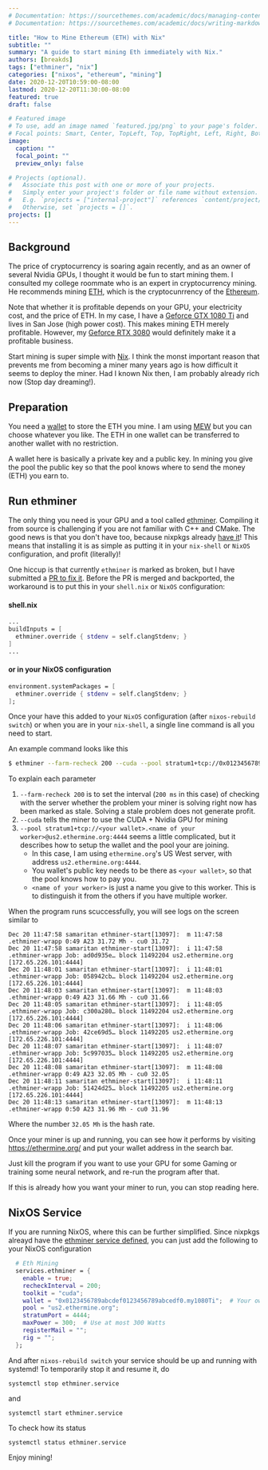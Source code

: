 ```yaml
---
# Documentation: https://sourcethemes.com/academic/docs/managing-content/
# Documentation: https://sourcethemes.com/academic/docs/writing-markdown-latex/

title: "How to Mine Ethereum (ETH) with Nix"
subtitle: ""
summary: "A guide to start mining Eth immediately with Nix."
authors: [breakds]
tags: ["ethminer", "nix"]
categories: ["nixos", "ethereum", "mining"]
date: 2020-12-20T10:59:00-08:00
lastmod: 2020-12-20T11:30:00-08:00
featured: true
draft: false

# Featured image
# To use, add an image named `featured.jpg/png` to your page's folder.
# Focal points: Smart, Center, TopLeft, Top, TopRight, Left, Right, BottomLeft, Bottom, BottomRight.
image:
  caption: ""
  focal_point: ""
  preview_only: false

# Projects (optional).
#   Associate this post with one or more of your projects.
#   Simply enter your project's folder or file name without extension.
#   E.g. `projects = ["internal-project"]` references `content/project/deep-learning/index.md`.
#   Otherwise, set `projects = []`.
projects: []
---
```


## Background

The price of cryptocurrency is soaring again recently, and as an owner
of several Nvidia GPUs, I thought it would be fun to start mining
them. I consulted my college roommate who is an expert in
cryptocurrency mining. He recommends mining
[ETH](https://ethereum.org/en/eth/), which is the cryptocunrrency of
the [Ethereum](https://ethereum.org/). 


Note that whether it is profitable depends on your GPU, your
electricity cost, and the price of ETH. In my case, I have a [Geforce
GTX 1080
Ti](https://www.nvidia.com/en-sg/geforce/products/10series/geforce-gtx-1080-ti/)
and lives in San Jose (high power cost). This makes mining ETH merely
profitable. However, my [Geforce RTX
3080](https://www.nvidia.com/en-us/geforce/graphics-cards/30-series/rtx-3080/)
would definitely make it a profitable business.


Start mining is super simple with
[Nix](https://github.com/NixOS/nixpkgs). I think the monst important
reason that prevents me from becoming a miner many years ago is how
difficult it seems to deploy the miner. Had I known Nix then, I am
probably already rich now (Stop day dreaming!). 


## Preparation

You need a [wallet](https://ethereum.org/en/wallets/find-wallet/) to
store the ETH you mine. I am using
[MEW](https://www.myetherwallet.com/) but you can choose whatever you
like. The ETH in one wallet can be transferred to another wallet with
no restriction.


A wallet here is basically a private key and a public key. In mining
you give the pool the public key so that the pool knows where to send
the money (ETH) you earn to.


## Run ethminer

The only thing you need is your GPU and a tool called
[ethminer](https://github.com/ethereum-mining/ethminer). Compiling it
from source is challenging if you are not familiar with C++ and CMake.
The good news is that you don't have too, because nixpkgs already
[have
it](https://search.nixos.org/packages?channel=20.09&from=0&size=30&sort=relevance&query=ethminer)!
This means that installing it is as simple as putting it in your
`nix-shell` or `NixOS` configuration, and profit (literally)!


One hiccup is that currently `ethminer` is marked as broken, but I
have submitted a [PR to fix
it](https://github.com/NixOS/nixpkgs/pull/107239). Before the PR is
merged and backported, the workaround is to put this in your
`shell.nix` or `NixOS` configuration:

#### shell.nix
```nix
...
buildInputs = [
  ethminer.override { stdenv = self.clangStdenv; }
]
...
```

#### or in your NixOS configuration
```nix
environment.systemPackages = [
  ethminer.override { stdenv = self.clangStdenv; }
];
```

Once your have this added to your `NixOS` configuration (after
`nixos-rebuild switch`) or when you are in your `nix-shell`, a single
line command is all you need to start.

An example command looks like this

```bash
$ ethminer --farm-recheck 200 --cuda --pool stratum1+tcp://0x0123456789abcdef0123456789abcdef01234567.my1080ti@us2.ethermine.org:4444
```

To explain each parameter

1. `--farm-recheck 200` is to set the interval (`200 ms` in this case)
   of checking with the server whether the problem your miner is
   solving right now has been marked as stale. Solving a stale problem
   does not generate profit.
2. `--cuda` tells the miner to use the CUDA + Nvidia GPU for mining
3. `--pool stratum1+tcp://<your wallet>.<name of your
   worker>@us2.ethermine.org:4444` seems a little complicated, but it
   describes how to setup the wallet and the pool your are joining.
   * In this case, I am using `ethermine.org`'s US West server, with
     address `us2.ethermine.org:4444`.
   * You wallet's public key needs to be there as `<your wallet>`, so
     that the pool knows how to pay you.
   * `<name of your worker>` is just a name you give to this worker.
     This is to distinguish it from the others if you have multiple
     worker.
     
When the program runs scuccessfully, you will see logs on the screen similar to 

```
Dec 20 11:47:58 samaritan ethminer-start[13097]:  m 11:47:58 .ethminer-wrapp 0:49 A23 31.72 Mh - cu0 31.72
Dec 20 11:47:58 samaritan ethminer-start[13097]:  i 11:47:58 .ethminer-wrapp Job: ad0d935e… block 11492204 us2.ethermine.org [172.65.226.101:4444]
Dec 20 11:48:01 samaritan ethminer-start[13097]:  i 11:48:01 .ethminer-wrapp Job: 058942cb… block 11492204 us2.ethermine.org [172.65.226.101:4444]
Dec 20 11:48:03 samaritan ethminer-start[13097]:  m 11:48:03 .ethminer-wrapp 0:49 A23 31.66 Mh - cu0 31.66
Dec 20 11:48:05 samaritan ethminer-start[13097]:  i 11:48:05 .ethminer-wrapp Job: c300a280… block 11492204 us2.ethermine.org [172.65.226.101:4444]
Dec 20 11:48:06 samaritan ethminer-start[13097]:  i 11:48:06 .ethminer-wrapp Job: 42ce69d5… block 11492205 us2.ethermine.org [172.65.226.101:4444]
Dec 20 11:48:07 samaritan ethminer-start[13097]:  i 11:48:07 .ethminer-wrapp Job: 5c997035… block 11492205 us2.ethermine.org [172.65.226.101:4444]
Dec 20 11:48:08 samaritan ethminer-start[13097]:  m 11:48:08 .ethminer-wrapp 0:49 A23 32.05 Mh - cu0 32.05
Dec 20 11:48:11 samaritan ethminer-start[13097]:  i 11:48:11 .ethminer-wrapp Job: 51424d25… block 11492205 us2.ethermine.org [172.65.226.101:4444]
Dec 20 11:48:13 samaritan ethminer-start[13097]:  m 11:48:13 .ethminer-wrapp 0:50 A23 31.96 Mh - cu0 31.96
```

Where the number `32.05 Mh` is the hash rate.

Once your miner is up and running, you can see how it performs by
visiting https://ethermine.org/ and put your wallet address in the
search bar.

Just kill the program if you want to use your GPU for some Gaming or
training some neural network, and re-run the program after that.

If this is already how you want your miner to run, you can stop
reading here.

## NixOS Service

If you are running NixOS, where this can be further simplified. Since
nixpkgs alreayd have the [ethminer service
defined](https://search.nixos.org/options?channel=20.09&from=0&size=30&sort=relevance&query=ethminer), you can just add the following to your NixOS configuration


```nix
  # Eth Mining
  services.ethminer = {
    enable = true;
    recheckInterval = 200;
    toolkit = "cuda";
    wallet = "0x0123456789abcdef0123456789abcedf0.my1080Ti";  # Your own wallet and worker name
    pool = "us2.ethermine.org";
    stratumPort = 4444;
    maxPower = 300;  # Use at most 300 Watts
    registerMail = "";
    rig = "";
  };
```

And after `nixos-rebuild switch` your service should be up and running
with systemd! To temporarily stop it and resume it, do

```
systemctl stop ethminer.service
```

and

```
systemctl start ethminer.service
```

To check how its status

```
systemctl status ethminer.service
```

Enjoy mining!

